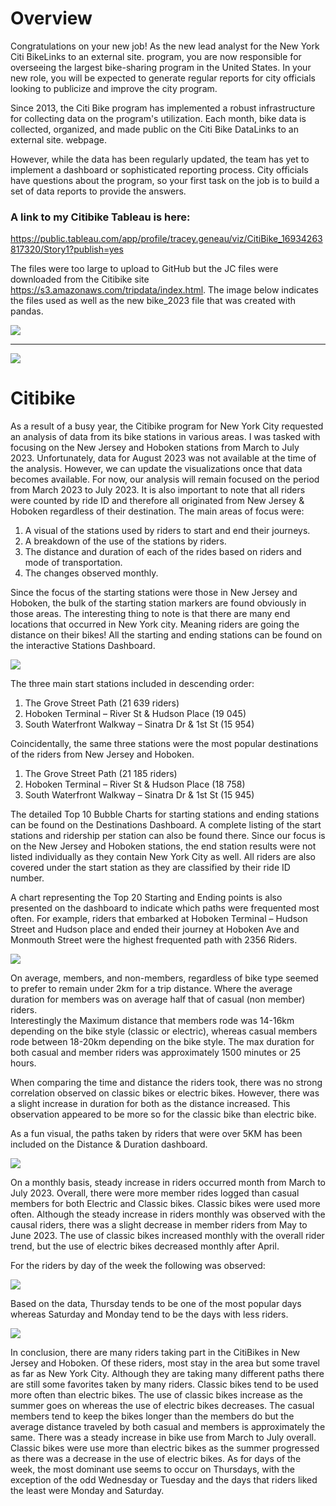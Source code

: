 # Overview

Congratulations on your new job! As the new lead analyst for the New York Citi BikeLinks to an external site. program, you are now responsible for overseeing the largest bike-sharing program in the United States. In your new role, you will be expected to generate regular reports for city officials looking to publicize and improve the city program.

Since 2013, the Citi Bike program has implemented a robust infrastructure for collecting data on the program's utilization. Each month, bike data is collected, organized, and made public on the Citi Bike DataLinks to an external site. webpage.

However, while the data has been regularly updated, the team has yet to implement a dashboard or sophisticated reporting process. City officials have questions about the program, so your first task on the job is to build a set of data reports to provide the answers.

### A link to my Citibike Tableau is here: 
https://public.tableau.com/app/profile/tracey.geneau/viz/CitiBike_16934263817320/Story1?publish=yes

The files were too large to upload to GitHub but the JC files were downloaded from the Citibike site https://s3.amazonaws.com/tripdata/index.html.  The image below indicates the files used as well as the new bike_2023 file that was created with pandas.  

![](https://github.com/TraceyGeneau/citibike/blob/main/images/CSV%20files%20Used.png)

***

![](https://github.com/TraceyGeneau/citibike/blob/main/images/1200px-Citi_Bike_logo.jpg)

# Citibike

As a result of a busy year, the Citibike program for New York City requested an analysis of data from its bike stations in various areas. I was tasked with focusing on the New Jersey and Hoboken stations from March to July 2023. Unfortunately, data for August 2023 was not available at the time of the analysis. However, we can update the visualizations once that data becomes available. For now, our analysis will remain focused on the period from March 2023 to July 2023.  It is also important to note that all riders were counted by ride ID and therefore all originated from New Jersey & Hoboken regardless of their destination.
The main areas of focus were:</br>
1)	A visual of the stations used by riders to start and end their journeys.
2)	A breakdown of the use of the stations by riders.
3)	The distance and duration of each of the rides based on riders and mode of transportation.
4)	The changes observed monthly.</br>

Since the focus of the starting stations were those in New Jersey and Hoboken, the bulk of the starting station markers are found obviously in those areas.  The interesting thing to note is that there are many end locations that occurred in New York city.  Meaning riders are going the distance on their bikes!  All the starting and ending stations can be found on the interactive Stations Dashboard.</br>

![](https://github.com/TraceyGeneau/citibike/blob/main/images/Stations.png)

The three main start stations included in descending order:</br>
1)	The Grove Street Path (21 639 riders)
2)	Hoboken Terminal – River St & Hudson Place (19 045)
3)	South Waterfront Walkway – Sinatra Dr & 1st St (15 954)</br>

Coincidentally, the same three stations were the most popular destinations of the riders from New Jersey and Hoboken.</br>   

1)	The Grove Street Path (21 185 riders)
2)	Hoboken Terminal – River St & Hudson Place (18 758)
3)	South Waterfront Walkway – Sinatra Dr & 1st St (15 945)</br>

The detailed Top 10 Bubble Charts for starting stations and ending stations can be found on the Destinations Dashboard.  A complete listing of the start stations and ridership per station can also be found there.  Since our focus is on the New Jersey and Hoboken stations, the end station results were not listed individually as they contain New York City as well.  All riders are also covered under the start station as they are classified by their ride ID number.

A chart representing the Top 20 Starting and Ending points is also presented on the dashboard to indicate which paths were frequented most often.  For example, riders that embarked at Hoboken Terminal – Hudson Street and Hudson place and ended their journey at Hoboken Ave and Monmouth Street were the highest frequented path with 2356 Riders. 

![](https://github.com/TraceyGeneau/citibike/blob/main/images/Destinations.png)

On average, members, and non-members, regardless of bike type seemed to prefer to remain under 2km for a trip distance.  Where the average duration for members was on average half that of casual (non member) riders.  
Interestingly the Maximum distance that members rode was 14-16km depending on the bike style (classic or electric), whereas casual members rode between 18-20km depending on the bike style.  The max duration for both casual and member riders was approximately 1500 minutes or 25 hours. 

When comparing the time and distance the riders took, there was no strong correlation observed on classic bikes or electric bikes.  However, there was a slight increase in duration for both as the distance increased.  This observation appeared to be more so for the classic bike than electric bike. 

As a fun visual, the paths taken by riders that were over 5KM has been included on the Distance & Duration dashboard.

![](https://github.com/TraceyGeneau/citibike/blob/main/images/Distance%20%26%20Duration.png)

On a monthly basis, steady increase in riders occurred month from March to July 2023.  Overall, there were more member rides logged than casual members for both Electric and Classic bikes.  Classic bikes were used more often.  Although the steady increase in riders monthly was observed with the causal riders, there was a slight decrease in member riders from May to June 2023.  The use of classic bikes increased monthly with the overall rider trend, but the use of electric bikes decreased monthly after April.  

For the riders by day of the week the following was observed:

![](https://github.com/TraceyGeneau/citibike/blob/main/images/high%20low%20table.png)

Based on the data, Thursday tends to be one of the most popular days whereas Saturday and Monday tend to be the days with less riders.

![](https://github.com/TraceyGeneau/citibike/blob/main/images/Monthly%20Riding.png)

In conclusion, there are many riders taking part in the CitiBikes in New Jersey and Hoboken.  Of these riders, most stay in the area but some travel as far as New York City.  Although they are taking many different paths there are still some favorites taken by many riders.  Classic bikes tend to be used more often than electric bikes.  The use of classic bikes increase as the summer goes on whereas the use of electric bikes decreases.  The casual members tend to keep the bikes longer than the members do but the average distance traveled by both casual and members is approximately the same.  There was a steady increase in bike use from March to July overall.  Classic bikes were use more than electric bikes as the summer progressed as there was a decrease in the use of electric bikes.  As for days of the week, the most dominant use seems to occur on Thursdays, with the exception of the odd Wednesday or Tuesday and the days that riders liked the least were Monday and Saturday.  
